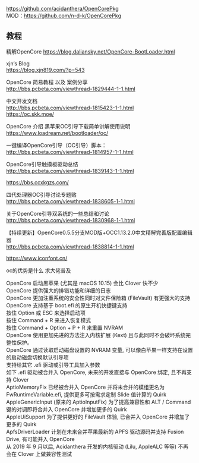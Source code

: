 https://github.com/acidanthera/OpenCorePkg  
MOD：https://github.com/n-d-k/OpenCorePkg

## 教程  

精解OpenCore
https://blog.daliansky.net/OpenCore-BootLoader.html  

xjn‘s Blog   
https://blog.xjn819.com/?p=543

OpenCore 简易教程 以及 案例分享  
http://bbs.pcbeta.com/viewthread-1829444-1-1.html

中文开发文档  
http://bbs.pcbeta.com/viewthread-1815423-1-1.html  
https://oc.skk.moe/  

OpenCore 介绍 黑苹果OC引导下载简单讲解使用说明  
https://www.loadream.net/bootloader/oc/  

一键编译OpenCore引导（OC引导）脚本：  
http://bbs.pcbeta.com/viewthread-1814957-1-1.html  

OpenCore引导触摸板驱动总结  
http://bbs.pcbeta.com/viewthread-1839143-1-1.html  

https://bbs.ccxkgzs.com/


四代处理器OC引导讨论专题贴  
http://bbs.pcbeta.com/viewthread-1838605-1-1.html  

关于OpenCore引导双系统的一些总结和讨论  
http://bbs.pcbeta.com/viewthread-1830968-1-1.html  


【持续更新】OpenCore0.5.5分支MOD版+OCC1.13.2.0中文精解完善版配置编辑器  
http://bbs.pcbeta.com/viewthread-1838814-1-1.html  


https://www.iconfont.cn/


oc的优势是什么 求大佬普及  

OpenCore 启动黑苹果 (尤其是 macOS 10.15) 会比 Clover 快不少  
OpenCore 提供强大的排错功能和详细的日志  
OpenCore 更加注重系统的安全性同时对文件保险箱 (FileVault) 有更强大的支持  
OpenCore 支持基于 boot.efi 的原生开机快捷键支持  
按住 Option 或 ESC 来选择启动项  
按住 Command + R 来进入恢复模式  
按住 Command + Option + P + R 来重置 NVRAM  
OpenCore 使用更加先进的方法注入内核扩展 (Kext) 且与此同时不会破坏系统完整性保护。  
OpenCore 通过读取启动磁盘设置的 NVRAM 变量, 可以像白苹果一样支持在设置的启动磁盘切换默认引导项  
支持给其它 .efi 驱动或引导工具加入参数  
如下 .efi 驱动被合并入 OpenCore, 未来的开发直接与 OpenCore 绑定, 且不再支持 Clover  
AptioMemoryFix 已经被合并入 OpenCore 并将未合并的模组更名为 FwRuntimeVariable.efi, 提供更多可按需求定制 Slide 值计算的 Quirk  
AppleGenericInput (原来的 AptioInputFix) 为了提高兼容性和 ALT / Command 键的对调即将合并入 OpenCore 并增加更多的 Quirk  
AppleUiSupport 为了提供更好的 FileVault 体验, 已合并入 OpenCore 并增加了更多的 Quirk  
ApfsDriverLoader 计划在未来合并苹果最新的 APFS 驱动源码并支持 Fusion Drive, 有可能并入 OpenCore  
从 2019 年 9 月以后, Acidanthera 开发的内核驱动 (Lilu, AppleALC 等等) 不再会在 Clover 上做兼容性测试  

